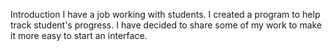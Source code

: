 Introduction
    I have a job working with students.  I created a program to help 
 track student's progress.  I have decided to share some of my work to
 make it more easy to start an interface.
   
